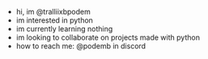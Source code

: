 - hi, im @tralliixbpodem
- im interested in python
- im currently learning nothing
- im looking to collaborate on projects made with python
- how to reach me: @podemb in discord

<!---
tralliixbpodem/tralliixbpodem is a ✨ special ✨ repository because its `README.md` (this file) appears on your GitHub profile.
You can click the Preview link to take a look at your changes.
--->
